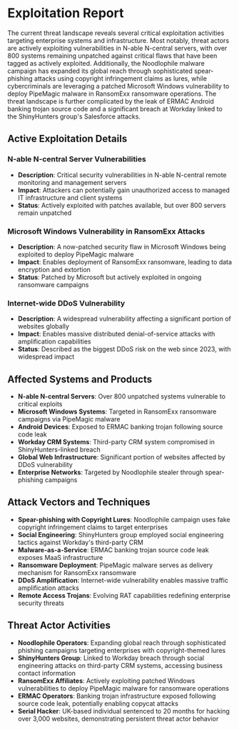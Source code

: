 # Exploitation Report

The current threat landscape reveals several critical exploitation activities targeting enterprise systems and infrastructure. Most notably, threat actors are actively exploiting vulnerabilities in N-able N-central servers, with over 800 systems remaining unpatched against critical flaws that have been tagged as actively exploited. Additionally, the Noodlophile malware campaign has expanded its global reach through sophisticated spear-phishing attacks using copyright infringement claims as lures, while cybercriminals are leveraging a patched Microsoft Windows vulnerability to deploy PipeMagic malware in RansomExx ransomware operations. The threat landscape is further complicated by the leak of ERMAC Android banking trojan source code and a significant breach at Workday linked to the ShinyHunters group's Salesforce attacks.

## Active Exploitation Details

### N-able N-central Server Vulnerabilities
- **Description**: Critical security vulnerabilities in N-able N-central remote monitoring and management servers
- **Impact**: Attackers can potentially gain unauthorized access to managed IT infrastructure and client systems
- **Status**: Actively exploited with patches available, but over 800 servers remain unpatched

### Microsoft Windows Vulnerability in RansomExx Attacks
- **Description**: A now-patched security flaw in Microsoft Windows being exploited to deploy PipeMagic malware
- **Impact**: Enables deployment of RansomExx ransomware, leading to data encryption and extortion
- **Status**: Patched by Microsoft but actively exploited in ongoing ransomware campaigns

### Internet-wide DDoS Vulnerability
- **Description**: A widespread vulnerability affecting a significant portion of websites globally
- **Impact**: Enables massive distributed denial-of-service attacks with amplification capabilities
- **Status**: Described as the biggest DDoS risk on the web since 2023, with widespread impact

## Affected Systems and Products

- **N-able N-central Servers**: Over 800 unpatched systems vulnerable to critical exploits
- **Microsoft Windows Systems**: Targeted in RansomExx ransomware campaigns via PipeMagic malware
- **Android Devices**: Exposed to ERMAC banking trojan following source code leak
- **Workday CRM Systems**: Third-party CRM system compromised in ShinyHunters-linked breach
- **Global Web Infrastructure**: Significant portion of websites affected by DDoS vulnerability
- **Enterprise Networks**: Targeted by Noodlophile stealer through spear-phishing campaigns

## Attack Vectors and Techniques

- **Spear-phishing with Copyright Lures**: Noodlophile campaign uses fake copyright infringement claims to target enterprises
- **Social Engineering**: ShinyHunters group employed social engineering tactics against Workday's third-party CRM
- **Malware-as-a-Service**: ERMAC banking trojan source code leak exposes MaaS infrastructure
- **Ransomware Deployment**: PipeMagic malware serves as delivery mechanism for RansomExx ransomware
- **DDoS Amplification**: Internet-wide vulnerability enables massive traffic amplification attacks
- **Remote Access Trojans**: Evolving RAT capabilities redefining enterprise security threats

## Threat Actor Activities

- **Noodlophile Operators**: Expanding global reach through sophisticated phishing campaigns targeting enterprises with copyright-themed lures
- **ShinyHunters Group**: Linked to Workday breach through social engineering attacks on third-party CRM systems, accessing business contact information
- **RansomExx Affiliates**: Actively exploiting patched Windows vulnerabilities to deploy PipeMagic malware for ransomware operations
- **ERMAC Operators**: Banking trojan infrastructure exposed following source code leak, potentially enabling copycat attacks
- **Serial Hacker**: UK-based individual sentenced to 20 months for hacking over 3,000 websites, demonstrating persistent threat actor behavior